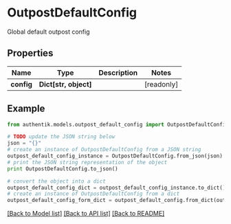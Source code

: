 # OutpostDefaultConfig

Global default outpost config

## Properties
Name | Type | Description | Notes
------------ | ------------- | ------------- | -------------
**config** | **Dict[str, object]** |  | [readonly] 

## Example

```python
from authentik.models.outpost_default_config import OutpostDefaultConfig

# TODO update the JSON string below
json = "{}"
# create an instance of OutpostDefaultConfig from a JSON string
outpost_default_config_instance = OutpostDefaultConfig.from_json(json)
# print the JSON string representation of the object
print OutpostDefaultConfig.to_json()

# convert the object into a dict
outpost_default_config_dict = outpost_default_config_instance.to_dict()
# create an instance of OutpostDefaultConfig from a dict
outpost_default_config_form_dict = outpost_default_config.from_dict(outpost_default_config_dict)
```
[[Back to Model list]](../README.md#documentation-for-models) [[Back to API list]](../README.md#documentation-for-api-endpoints) [[Back to README]](../README.md)


